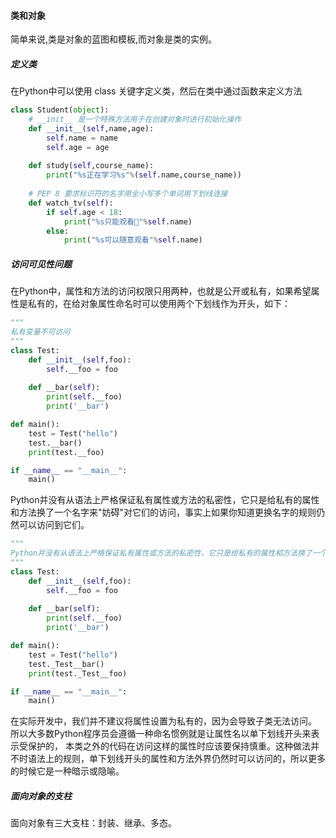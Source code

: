 #### 类和对象
简单来说,类是对象的蓝图和模板,而对象是类的实例。

##### 定义类
在Python中可以使用 class 关键字定义类，然后在类中通过函数来定义方法
```Python
class Student(object):
    # __init__ 是一个特殊方法用于在创建对象时进行初始化操作
    def __init__(self,name,age):
        self.name = name
        self.age = age
    
    def study(self,course_name):
        print("%s正在学习%s"%(self.name,course_name))
    
    # PEP 8 要求标识符的名字用全小写多个单词用下划线连接
    def watch_tv(self):
        if self.age < 18:
            print("%s只能观看🐻"%self.name)
        else:
            print("%s可以随意观看"%self.name)
```

##### 访问可见性问题
在Python中，属性和方法的访问权限只用两种，也就是公开或私有，如果希望属性是私有的，在给对象属性命名时可以使用两个下划线作为开头，如下：
```Python
"""
私有变量不可访问
"""
class Test:
    def __init__(self,foo):
        self.__foo = foo
    
    def __bar(self):
        print(self.__foo)
        print('__bar')

def main():
    test = Test("hello")
    test.__bar()
    print(test.__foo)

if __name__ == "__main__":
    main()
```
Python并没有从语法上严格保证私有属性或方法的私密性，它只是给私有的属性和方法换了一个名字来"妨碍"对它们的访问，事实上如果你知道更换名字的规则仍然可以访问到它们。
```Python
"""
Python并没有从语法上严格保证私有属性或方法的私密性，它只是给私有的属性和方法换了一个名字来"妨碍"对它们的访问，事实上如果你知道更换名字的规则仍然可以访问到它们。
"""
class Test:
    def __init__(self,foo):
        self.__foo = foo
    
    def __bar(self):
        print(self.__foo)
        print('__bar')

def main():
    test = Test("hello")
    test._Test__bar()
    print(test._Test__foo)

if __name__ == "__main__":
    main()
```
在实际开发中，我们并不建议将属性设置为私有的，因为会导致子类无法访问。
所以大多数Python程序员会遵循一种命名惯例就是让属性名以单下划线开头来表示受保护的，
本类之外的代码在访问这样的属性时应该要保持慎重。这种做法并不时语法上的规则，单下划线开头的属性和方法外界仍然时可以访问的，所以更多的时候它是一种暗示或隐喻。

##### 面向对象的支柱
面向对象有三大支柱：封装、继承、多态。
